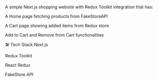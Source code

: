 A simple Next.js shopping website with Redux Toolkit integration that has:

A Home page fetching products from FakeStoreAPI

A Cart page showing added items from Redux store

Add to Cart and Remove from Cart functionalities

🛠 Tech Stack
Next.js

Redux Toolkit

React Redux

FakeStore API